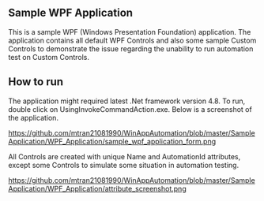 ## Sample WPF Application

This is a sample WPF (Windows Presentation Foundation) application. The application contains all default WPF Controls and also some sample Custom Controls to demonstrate the issue regarding the unability to run automation test on Custom Controls.

## How to run

The application might required latest .Net framework version 4.8. To run, double click on UsingInvokeCommandAction.exe. Below is a screenshot of the application.

https://github.com/mtran21081990/WinAppAutomation/blob/master/SampleApplication/WPF_Application/sample_wpf_application_form.png

All Controls are created with unique Name and AutomationId attributes, except some Controls to simulate some situation in automation testing.

https://github.com/mtran21081990/WinAppAutomation/blob/master/SampleApplication/WPF_Application/attribute_screenshot.png

